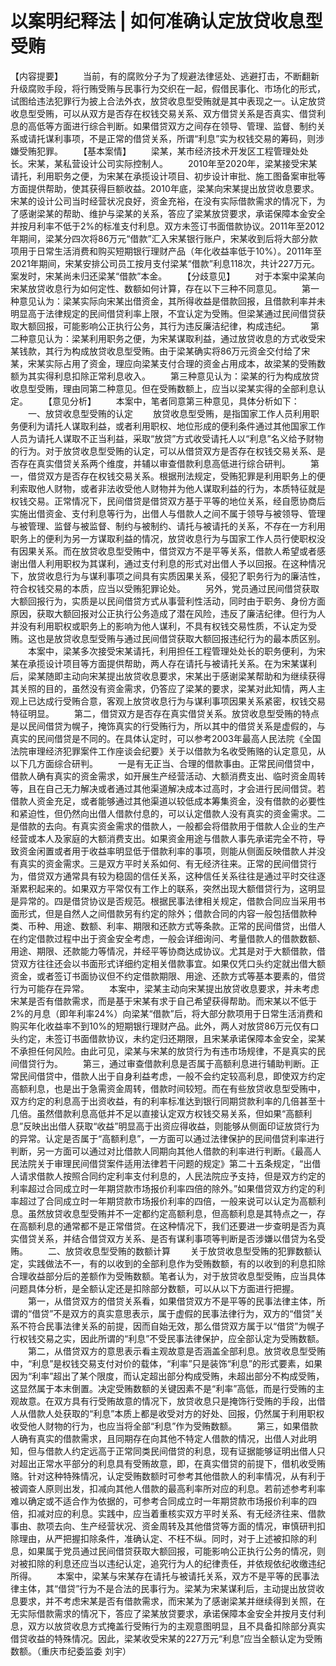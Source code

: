 # 以案明纪释法 | 如何准确认定放贷收息型受贿

【内容提要】
　　当前，有的腐败分子为了规避法律惩处、逃避打击，不断翻新升级腐败手段，将行贿受贿与民事行为交织在一起，假借民事化、市场化的形式，试图给违法犯罪行为披上合法外衣，放贷收息型受贿就是其中表现之一。认定放贷收息型受贿，可以从双方是否存在权钱交易关系、双方借贷关系是否真实、借贷利息的高低等方面进行综合判断。如果借贷双方之间存在领导、管理、监督、制约关系或请托谋利事项，不是正常的借贷关系，所谓“利息”实为权钱交易的筹码，则涉嫌受贿犯罪。
　　【基本案情】
　　梁某，某市经济技术开发区工程管理处处长。宋某，某私营设计公司实际控制人。
　　2010年至2020年，梁某接受宋某请托，利用职务之便，为宋某在承揽设计项目、初步设计审批、施工图备案审批等方面提供帮助，使其获得巨额收益。2010年底，梁某向宋某提出放贷收息要求。宋某的设计公司当时经营状况良好，资金充裕，在没有实际借款需求的情况下，为了感谢梁某的帮助、维护与梁某的关系，答应了梁某放贷要求，承诺保障本金安全并按月利率不低于2%的标准支付利息。双方未签订书面借款协议。2011年至2012年期间，梁某分四次将86万元“借款”汇入宋某银行账户，宋某收到后将大部分款项用于日常生活消费和购买短期银行理财产品（年化收益率低于10%）。2011年至2021年期间，宋某安排公司员工按月支付梁某“借款”利息118次，共计227万元。案发时，宋某尚未归还梁某“借款”本金。
　　【分歧意见】
　　对于本案中梁某向宋某放贷收息行为如何定性、数额如何计算，存在以下三种不同意见。
　　第一种意见认为：梁某实际向宋某出借资金，其所得收益是借款回报，且借款利率并未明显高于法律规定的民间借贷利率上限，不宜认定为受贿。但梁某通过民间借贷获取大额回报，可能影响公正执行公务，其行为违反廉洁纪律，构成违纪。
　　第二种意见认为：梁某利用职务之便，为宋某谋取利益，通过放贷收息的方式收受宋某钱款，其行为构成放贷收息型受贿。由于梁某确实将86万元资金交付给了宋某，宋某实际占用了资金，理应向梁某支付合理的资金占用成本，故梁某的受贿数额为其实得利息扣除正常利息收入。
　　第三种意见认为：梁某的行为构成放贷收息型受贿，理由同第二种意见。但在受贿数额上，应当以梁某实得的全部利息认定。
　　【意见分析】
　　本案中，笔者同意第三种意见，具体分析如下：
　　一、放贷收息型受贿的认定
　　放贷收息型受贿，是指国家工作人员利用职务便利为请托人谋取利益，或者利用职权、地位形成的便利条件通过其他国家工作人员为请托人谋取不正当利益，采取“放贷”方式收受请托人以“利息”名义给予财物的行为。对于放贷收息型受贿的认定，可以从借贷双方是否存在权钱交易关系、是否存在真实借贷关系两个维度，并辅以审查借款利息高低进行综合研判。
　　第一，借贷双方是否存在权钱交易关系。根据刑法规定，受贿犯罪是利用职务上的便利索取他人财物，或者非法收受他人财物并为他人谋取利益的行为，本质特征就是权钱交易。正常情况下，民间借贷是借贷双方基于平等的地位关系，经自愿协商后实施出借资金、支付利息等行为，出借人与借款人之间不属于领导与被领导、管理与被管理、监督与被监督、制约与被制约、请托与被请托的关系，不存在一方利用职务上的便利为另一方谋取利益的情况，放贷收息行为与国家工作人员行使职权没有因果关系。而在放贷收息型受贿中，借贷双方不是平等关系，借款人希望或者感谢出借人利用职权为其谋利，通过支付利息的形式对出借人予以回报。在这种情况下，放贷收息行为与谋利事项之间具有实质因果关系，侵犯了职务行为的廉洁性，符合权钱交易的本质，应当以受贿犯罪论处。
　　另外，党员通过民间借贷获取大额回报行为，实质是以民间借贷方式从事营利性活动，同时由于职务、身份方面原因，获取大额回报对公正执行公务造成了潜在风险，违反了廉洁纪律。但行为人并没有利用职权或职务上的影响为他人谋利，不具有权钱交易性质，不认定为受贿。这也是放贷收息型受贿与通过民间借贷获取大额回报违纪行为的最本质区别。
　　本案中，梁某多次接受宋某请托，利用担任工程管理处处长的职务便利，为宋某在承揽设计项目等方面提供帮助，两人存在请托与被请托关系。在为宋某谋利后，梁某随即主动向宋某提出放贷收息要求，宋某出于感谢梁某帮助和为继续获得其关照的目的，虽然没有资金需求，仍答应了梁某的要求，梁某对此知情，两人主观上已达成行受贿合意，客观上放贷收息行为与谋利事项因果关系紧密，权钱交易特征明显。
　　第二，借贷双方是否存在真实借贷关系。放贷收息型受贿的特点是以民间借贷为幌子，掩饰真实的行受贿行为，所以其中的借贷关系是虚假的，与真实的民间借贷是不同的。在具体认定时，可以参考2003年最高人民法院《全国法院审理经济犯罪案件工作座谈会纪要》关于以借款为名收受贿赂的认定意见，从以下几方面综合研判。
　　一是有无正当、合理的借款事由。正常民间借贷中，借款人确有真实的资金需求，如开展生产经营活动、大额消费支出、临时资金周转等，且在自己无力解决或者通过其他渠道解决成本过高时，才会进行民间借贷。若借款人资金充足，或者能够通过其他渠道以较低成本筹集资金，没有借款的必要性和紧迫性，但仍然向出借人借款付息的，可以认定借款人没有真实的资金需求。二是借款的去向。有真实资金需求的借款人，一般都会将借款用于借款人企业的生产经营或本人及家庭的大额消费支出。如果资金用途与借款人事先承诺完全不符，导致资金闲置或者用于收益率明显低于借款利率的事项，则能从侧面反映借款人并没有真实的资金需求。三是双方平时关系如何、有无经济往来。正常的民间借贷行为，借贷双方通常具有较为稳固的信任关系，这种信任关系往往是通过平时交往逐渐累积起来的。如果双方平常仅有工作上的联系，突然出现大额借贷行为，这明显是异常的。四是借贷协议是否规范。根据民事法律相关规定，借款合同应当采用书面形式，但是自然人之间借款另有约定的除外；借款合同的内容一般包括借款种类、币种、用途、数额、利率、期限和还款方式等条款。正常的民间借贷，出借人在约定借款过程中出于资金安全考虑，一般会详细询问、考量借款人的借款数额、用途、期限、还款能力等情况，并经平等协商达成协议。尤其是对于大额借款，借贷双方往往还会以书面形式详细约定相关借款事宜。如果仅凭口头约定就出借大额资金，或者签订书面协议但不约定借款期限、用途、还款方式等基本要素的，借贷行为可能存在异常。
　　本案中，梁某主动向宋某提出放贷收息要求，并未考虑宋某是否有借款需求，而是基于宋某有求于自己希望获得帮助。而宋某以不低于2%的月息（即年利率24%）向梁某“借款”后，将大部分款项用于日常生活消费和购买年化收益率不到10%的短期银行理财产品。此外，两人对放贷86万元仅有口头约定，未签订书面借款协议，未约定归还期限，且宋某承诺保障本金安全，梁某不承担任何风险。由此可见，梁某与宋某的放贷行为有违市场规律，不是真实的民间借贷行为。
　　第三，通过审查借款利息是否属于高额利息进行辅助判断。正常民间借贷中，借款人出于自身利益考虑，一般不会约定较高利息，即使双方约定高额利息，也是出于急需资金周转，借款时间较短。而在有些放贷收息型受贿中，双方约定的利息高于出资收益，有的利率标准达到银行同期贷款利率的几倍甚至十几倍。虽然借款利息高低并不足以直接认定双方权钱交易关系，但如果“高额利息”反映出出借人获取“收益”明显高于出资应得收益，则能够从侧面印证放贷行为的异常。认定是否属于“高额利息”，一方面可以通过法律保护的民间借贷利率进行判断，另一方面可以通过对比借款人同期向其他人借款的利率进行判断。《最高人民法院关于审理民间借贷案件适用法律若干问题的规定》第二十五条规定，“出借人请求借款人按照合同约定利率支付利息的，人民法院应予支持，但是双方约定的利率超过合同成立时一年期贷款市场报价利率四倍的除外。”如果借贷双方约定的利率超过了合同成立时一年期贷款市场报价利率的四倍，一般来说可以认定为高额利息。虽然放贷收息型受贿并不一定都约定高额利息，但高额利息是其特点之一，存在高额利息的通常都不是正常借贷。在这种情况下，我们还要进一步查明是否为真实借贷关系，并结合借贷双方关系、是否有谋利事项等判断是否涉嫌以借贷为名受贿。
　　二、放贷收息型受贿的数额计算
　　关于放贷收息型受贿的犯罪数额认定，实践做法不一，有的以收到的全部利息作为受贿数额，有的以收到的利息扣除合理收益部分后的差额作为受贿数额。笔者认为，对于放贷收息型受贿，应当具体问题具体分析，是全额认定还是扣除部分数额，可以从以下方面进行把握。
　　第一，从借贷双方的借贷关系看，如果借贷双方不是平等的民事法律主体，所谓的“借贷”不是双方的真实意思表示，属于虚假的民事法律行为，双方的“借贷”关系不符合民事法律关系的前提，因而自始无效，那么借贷双方属于以“借贷”为幌子行权钱交易之实，因此所谓的“利息”不受民事法律保护，应全部认定为受贿数额。
　　第二，从借贷双方的意思表示看主观故意是否涵盖全部利息。放贷收息型受贿中，“利息”是权钱交易支付对价的载体，“利率”只是装饰“利息”的形式要素，如果因为“利率”超出了某个限度，而认定超出部分构成受贿，未超出部分不构成受贿，这显然属于本末倒置。决定受贿数额的关键因素不是“利率”高低，而是行受贿的主观故意。在双方具有行受贿故意的情况下，放贷收息只是掩饰行受贿的手段，出借人从借款人处获取的“利息”本质上都是收受对方的好处、回报，仍然属于利用职权收受他人财物的行为，也应当将全部“利息”作为受贿数额。
　　第三，如果借款人确有真实的借款需求，且同期存在向其他不特定人借款的情况，出借人对此明知，但与借款人约定远高于正常同类民间借贷的利息，现有证据能够证明出借人只对超出正常水平部分的利息具有受贿故意，即，在真实借贷的前提下，借机收受贿赂。针对这种特殊情况，认定受贿数额时可参考其他借款人的利率情况，从有利于被调查人原则出发，扣减向其他人借款的最高利率所对应的利息。若前述参考利率难以确定或不适合作为依据的，可参考合同成立时一年期贷款市场报价利率的四倍，扣减对应的利息。实践中，应当着重核实双方平时关系、有无经济往来、借款事由、款项去向、生产经营状况、资金周转及其他借贷等方面的情况，审慎研判扣除理由，从严把握扣除条件，准确认定、不枉不纵。同时，对于上述被扣除的利息，如果属于党员通过民间借贷获取大额回报，可能影响公正执行公务的情况，则对被扣除的利息还应当以违纪认定，追究行为人的纪律责任，并依规依纪收缴违纪所得。
　　本案中，梁某与宋某存在请托与被请托关系，双方不是平等的民事法律主体，其“借贷”行为不是合法的民事行为。梁某为宋某谋利后，主动提出放贷收息要求，并不考虑宋某是否有借款需求，而宋某为了感谢梁某并继续得到关照，在无实际借款需求的情况下，答应了梁某放贷要求，承诺保障本金安全并按月支付利息，双方以放贷收息方式掩盖行受贿行为的主观意图明显，且不具备扣除部分真实借贷收益的特殊情况。因此，梁某收受宋某的227万元“利息”应当全额认定为受贿数额。（重庆市纪委监委 刘宇）